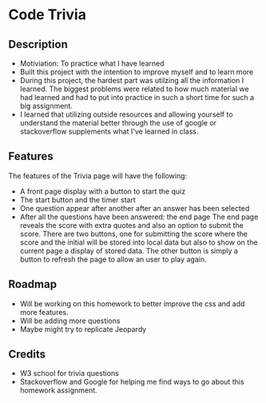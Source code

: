 # Code Trivia
## Description
- Motiviation: To practice what I have learned
- Built this project with the intention to improve myself and to learn more 
- During this project, the hardest part was utilzing all the information I learned. The biggest problems were related to how much material we had learned and had to put into practice in such a short time for such a big assignment.
- I learned that utilizing outside resources and allowing yourself to understand the material better through the use of google or stackoverflow supplements what I've learned in class.

## Features
The features of the Trivia page will have the following:
- A front page display with a button to start the quiz
- The start button and the timer start
- One question appear after another after an answer has been selected
- After all the questions have been answered: the end page
    The end page reveals the score with extra quotes and also an option to submit the score.
    There are two buttons, one for submitting the score where the score and the initial will be stored into local data but also to show on the current page a display of stored data. The other button is simply a button to refresh the page to allow an user to play again.
## Roadmap
- Will be working on this homework to better improve the css and add more features.
- Will be adding more questions
- Maybe might try to replicate Jeopardy

## Credits
- W3 school for trivia questions
- Stackoverflow and Google for helping me find ways to go about this homework assignment.